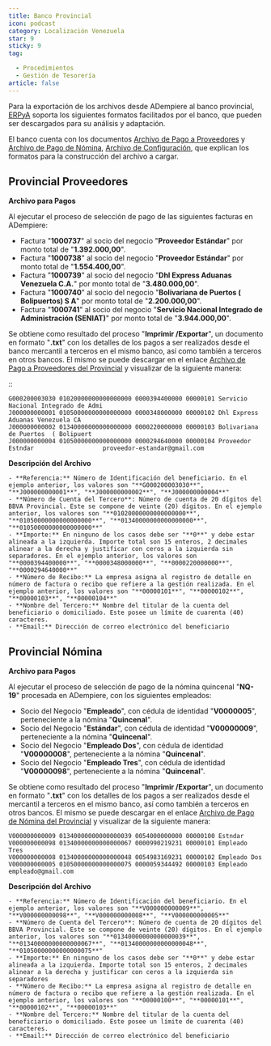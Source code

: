 ```yaml
---
title: Banco Provincial
icon: podcast
category: Localización Venezuela
star: 9
sticky: 9
tag:

  - Procedimientos
  - Gestión de Tesorería
article: false
---
```


Para la exportación de los archivos desde ADempiere al banco provincial, [ERPyA](http://erpya.com) soporta los siguientes formatos facilitados por el banco, que pueden ser descargados para su análisis y adaptación.

El banco cuenta con los documentos [Archivo de Pago a Proveedores](/assets/img/docs/lve/procedures/treasury-management/resources/upload-bank-statement-to-bank/provincial/DR_Abonos.pdf) y [Archivo de Pago de Nómina](/assets/img/docs/lve/procedures/treasury-management/resources/upload-bank-statement-to-bank/provincial/DR_Afiliacion_RRHH.pdf), [Archivo de Configuración](/assets/img/docs/lve/procedures/treasury-management/resources/upload-bank-statement-to-bank/provincial/provincial_conf.docx), que explican los formatos para la construcción del archivo a cargar.

**Provincial Proveedores**
--------------------------

**Archivo para Pagos**

Al ejecutar el proceso de selección de pago de las siguientes facturas en ADempiere:

- Factura "**1000737**" al socio del negocio "**Proveedor Estándar**" por monto total de "**1.392.000,00**".
- Factura "**1000738**" al socio del negocio "**Proveedor Estándar**" por monto total de "**1.554.400,00**".
- Factura "**1000739**" al socio del negocio "**Dhl Express Aduanas Venezuela C.A.**" por monto total de "**3.480.000,00**".
- Factura "**1000740**" al socio del negocio "**Bolivariana de Puertos  ( Bolipuertos)  S A**" por monto total de "**2.200.000,00**".
- Factura "**1000741**" al socio del negocio "**Servicio Nacional Integrado de Administración (SENIAT)**" por monto total de "**3.944.000,00**".

Se obtiene como resultado del proceso "**Imprimir /Exportar**", un documento en formato "**.txt**" con los detalles de los pagos a ser realizados desde el banco mercantil a terceros en el mismo banco, así como también a terceros en otros bancos. El mismo se puede descargar en el enlace [Archivo de Pago a Proveedores del Provincial](/assets/img/docs/lve/procedures/treasury-management/resources/upload-bank-statement-to-bank/provincial/Banco_Provincial__SA_Banco_Universal_10433.txt) y visualizar de la siguiente manera:

::

    G000200003030 01020000000000000000 0000394400000 00000101 Servicio Nacional Integrado de Admi                                    
    J000000000001 01050000000000000000 0000348000000 00000102 Dhl Express Aduanas Venezuela CA                                       
    J000000000002 01340000000000000000 0000220000000 00000103 Bolivariana de Puertos  ( Bolipuert                                    
    J000000000004 01050000000000000000 0000294640000 00000104 Proveedor Estndar                   proveedor-estandar@gmail.com       

**Descripción del Archivo**

    - **Referencia:** Número de Identificación del beneficiario. En el ejemplo anterior, los valores son "**G000200003030**", "**J000000000001**", "**J000000000002**", "**J000000000004**"
    - **Número de Cuenta del Tercero**: Número de cuenta de 20 dígitos del BBVA Provincial. Este se compone de veinte (20) dígitos. En el ejemplo anterior, los valores son "**01020000000000000000**", "**01050000000000000000**", "**01340000000000000000**", "**01050000000000000000**"
    - **Importe:** En ninguno de los casos debe ser "**0**" y debe estar alineada a la izquierda. Importe total son 15 enteros, 2 decimales alinear a la derecha y justificar con ceros a la izquierda sin separadores. En el ejemplo anterior, los valores son "**0000394400000**", "**0000348000000**", "**0000220000000**", "**0000294640000**"
    - **Número de Recibo:** La empresa asigna al registro de detalle en número de factura o recibo que refiere a la gestión realizada. En el ejemplo anterior, los valores son "**00000101**", "**00000102**", "**00000103**", "**00000104**"
    - **Nombre del Tercero:** Nombre del titular de la cuenta del beneficiario o domiciliado. Este posee un límite de cuarenta (40) caracteres.
    - **Email:** Dirección de correo electrónico del beneficiario

**Provincial Nómina**
---------------------

**Archivo para Pagos**

Al ejecutar el proceso de selección de pago de la nómina quincenal "**NQ-19**" procesada en ADempiere, con los siguientes empleados:

- Socio del Negocio "**Empleado**", con cédula de identidad "**V0000005**", perteneciente a la nómina "**Quincenal**".
- Socio del Negocio "**Estándar**", con cédula de identidad "**V00000009**", perteneciente a la nómina "**Quincenal**".
- Socio del Negocio "**Empleado Dos**", con cédula de identidad "**V00000008**", perteneciente a la nómina "**Quincenal**".
- Socio del Negocio "**Empleado Tres**", con cédula de identidad "**V00000098**", perteneciente a la nómina "**Quincenal**".

Se obtiene como resultado del proceso "**Imprimir /Exportar**", un documento en formato "**.txt**" con los detalles de los pagos a ser realizados desde el mercantil a terceros en el mismo banco, así como también a terceros en otros bancos. El mismo se puede descargar en el enlace [Archivo de Pago de Nómina del Provincial](/assets/img/docs/lve/procedures/treasury-management/resources/upload-bank-statement-to-bank/provincial/Banco_Provincial__SA_Banco_Universal_Transito_1545.txt) y visualizar de la siguiente manera:

    V000000000009 01340000000000000039 0054000000000 00000100 Estndar                                                                
    V000000000098 01340000000000000067 0000990219231 00000101 Empleado Tres                                                          
    V000000000008 01340000000000000048 0054983169231 00000102 Empleado Dos                                                           
    V000000000005 01050000000000000075 0000059344492 00000103 Empleado                            empleado@gmail.com                 

**Descripción del Archivo**

    - **Referencia:** Número de Identificación del beneficiario. En el ejemplo anterior, los valores son "**V000000000009**", "**V000000000098**", "**V000000000008**", "**V000000000005**"
    - **Número de Cuenta del Tercero**: Número de cuenta de 20 dígitos del BBVA Provincial. Este se compone de veinte (20) dígitos. En el ejemplo anterior, los valores son "**01340000000000000039**", "**01340000000000000067**", "**01340000000000000048**", "**01050000000000000075**"
    - **Importe:** En ninguno de los casos debe ser "**0**" y debe estar alineada a la izquierda. Importe total son 15 enteros, 2 decimales alinear a la derecha y justificar con ceros a la izquierda sin separadores
    - **Número de Recibo:** La empresa asigna al registro de detalle en número de factura o recibo que refiere a la gestión realizada. En el ejemplo anterior, los valores son "**00000100**", "**00000101**", "**00000102**", "**00000103**"
    - **Nombre del Tercero:** Nombre del titular de la cuenta del beneficiario o domiciliado. Este posee un límite de cuarenta (40) caracteres.
    - **Email:** Dirección de correo electrónico del beneficiario
